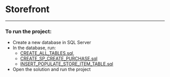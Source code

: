 # Storefront


***
### To run the project:
- Create a new database in SQL Server
- In the database, run:
    - [CREATE_ALL_TABLES.sql](https://github.com/avrohom-schneierson/Storefront/blob/a2ad00de680819ed1041f5ca6096c08ee814db08/db/sql/CREATE_ALL_TABLES.sql),
    - [CREATE_SP_CREATE_PURCHASE.sql](https://github.com/avrohom-schneierson/Storefront/blob/a2ad00de680819ed1041f5ca6096c08ee814db08/db/sql/CREATE_SP_CREATE_PURCHASE.sql)
    - [INSERT_POPULATE_STORE_ITEM_TABLE.sql](https://github.com/avrohom-schneierson/Storefront/blob/a2ad00de680819ed1041f5ca6096c08ee814db08/db/sql/INSERT_POPULATE_STORE_ITEM_TABLE.sql)
- Open the solution and run the project
